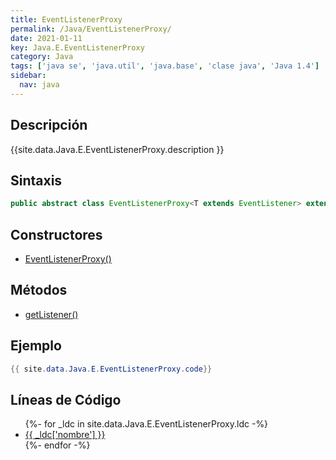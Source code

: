 ```yaml
---
title: EventListenerProxy
permalink: /Java/EventListenerProxy/
date: 2021-01-11
key: Java.E.EventListenerProxy
category: Java
tags: ['java se', 'java.util', 'java.base', 'clase java', 'Java 1.4']
sidebar: 
  nav: java
---
```


## Descripción
{{site.data.Java.E.EventListenerProxy.description }}

## Sintaxis
~~~java
public abstract class EventListenerProxy<T extends EventListener> extends Object implements EventListener
~~~

## Constructores
* [EventListenerProxy()](/Java/EventListenerProxy/EventListenerProxy/)

## Métodos
* [getListener()](/Java/EventListenerProxy/getListener)

## Ejemplo
~~~java
{{ site.data.Java.E.EventListenerProxy.code}}
~~~

## Líneas de Código
<ul>
{%- for _ldc in site.data.Java.E.EventListenerProxy.ldc -%}
   <li>
       <a href="{{_ldc['url'] }}">{{ _ldc['nombre'] }}</a>
   </li>
{%- endfor -%}
</ul>
